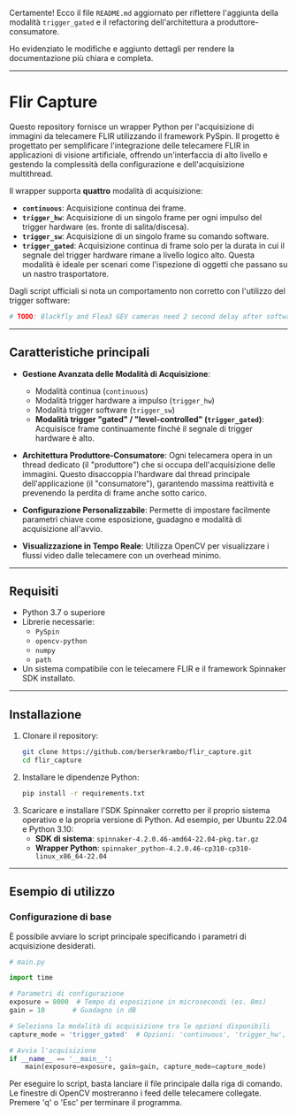 Certamente! Ecco il file `README.md` aggiornato per riflettere l'aggiunta della modalità `trigger_gated` e il refactoring dell'architettura a produttore-consumatore.

Ho evidenziato le modifiche e aggiunto dettagli per rendere la documentazione più chiara e completa.

---

# Flir Capture

Questo repository fornisce un wrapper Python per l'acquisizione di immagini da telecamere FLIR utilizzando il framework PySpin. Il progetto è progettato per semplificare l'integrazione delle telecamere FLIR in applicazioni di visione artificiale, offrendo un'interfaccia di alto livello e gestendo la complessità della configurazione e dell'acquisizione multithread.

Il wrapper supporta **quattro** modalità di acquisizione:
-   **`continuous`**: Acquisizione continua dei frame.
-   **`trigger_hw`**: Acquisizione di un singolo frame per ogni impulso del trigger hardware (es. fronte di salita/discesa).
-   **`trigger_sw`**: Acquisizione di un singolo frame su comando software.
-   **`trigger_gated`**: Acquisizione continua di frame solo per la durata in cui il segnale del trigger hardware rimane a livello logico alto. Questa modalità è ideale per scenari come l'ispezione di oggetti che passano su un nastro trasportatore.

Dagli script ufficiali si nota un comportamento non corretto con l'utilizzo del trigger software:
```python
# TODO: Blackfly and Flea3 GEV cameras need 2 second delay after software trigger
```

---

## Caratteristiche principali

-   **Gestione Avanzata delle Modalità di Acquisizione**:
    -   Modalità continua (`continuous`)
    -   Modalità trigger hardware a impulso (`trigger_hw`)
    -   Modalità trigger software (`trigger_sw`)
    -   **Modalità trigger "gated" / "level-controlled" (`trigger_gated`)**: Acquisisce frame continuamente finché il segnale di trigger hardware è alto.

-   **Architettura Produttore-Consumatore**: Ogni telecamera opera in un thread dedicato (il "produttore") che si occupa dell'acquisizione delle immagini. Questo disaccoppia l'hardware dal thread principale dell'applicazione (il "consumatore"), garantendo massima reattività e prevenendo la perdita di frame anche sotto carico.

-   **Configurazione Personalizzabile**: Permette di impostare facilmente parametri chiave come esposizione, guadagno e modalità di acquisizione all'avvio.

-   **Visualizzazione in Tempo Reale**: Utilizza OpenCV per visualizzare i flussi video dalle telecamere con un overhead minimo.

---

## Requisiti

-   Python 3.7 o superiore
-   Librerie necessarie:
    -   `PySpin`
    -   `opencv-python`
    -   `numpy`
    -   `path`
-   Un sistema compatibile con le telecamere FLIR e il framework Spinnaker SDK installato.

---

## Installazione

1.  Clonare il repository:
    ```bash
    git clone https://github.com/berserkrambo/flir_capture.git
    cd flir_capture
    ```
2.  Installare le dipendenze Python:
    ```bash
    pip install -r requirements.txt
    ```
3.  Scaricare e installare l'SDK Spinnaker corretto per il proprio sistema operativo e la propria versione di Python. Ad esempio, per Ubuntu 22.04 e Python 3.10:
    -   **SDK di sistema**: `spinnaker-4.2.0.46-amd64-22.04-pkg.tar.gz`
    -   **Wrapper Python**: `spinnaker_python-4.2.0.46-cp310-cp310-linux_x86_64-22.04`

---

## Esempio di utilizzo

### Configurazione di base

È possibile avviare lo script principale specificando i parametri di acquisizione desiderati.

```python
# main.py

import time

# Parametri di configurazione
exposure = 8000  # Tempo di esposizione in microsecondi (es. 8ms)
gain = 10       # Guadagno in dB

# Seleziona la modalità di acquisizione tra le opzioni disponibili
capture_mode = 'trigger_gated'  # Opzioni: 'continuous', 'trigger_hw', 'trigger_sw', 'trigger_gated'

# Avvia l'acquisizione
if __name__ == '__main__':
    main(exposure=exposure, gain=gain, capture_mode=capture_mode)

```

Per eseguire lo script, basta lanciare il file principale dalla riga di comando. Le finestre di OpenCV mostreranno i feed delle telecamere collegate. Premere 'q' o 'Esc' per terminare il programma.